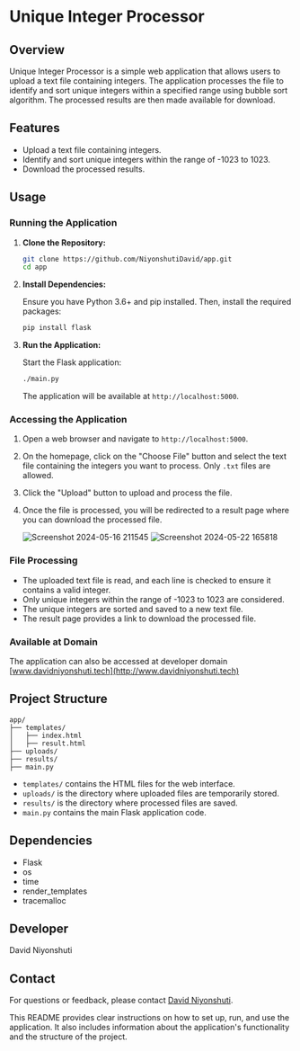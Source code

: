# Unique Integer Processor

## Overview

Unique Integer Processor is a simple web application that allows users to upload a text file containing integers. The application processes the file to identify and sort unique integers within a specified range using bubble sort algorithm. The processed results are then made available for download.

## Features

- Upload a text file containing integers.
- Identify and sort unique integers within the range of -1023 to 1023.
- Download the processed results.

## Usage

### Running the Application

1. **Clone the Repository:**

   ```bash
   git clone https://github.com/NiyonshutiDavid/app.git
   cd app
   ```

2. **Install Dependencies:**

   Ensure you have Python 3.6+ and pip installed. Then, install the required packages:

   ```bash
   pip install flask
   ```

3. **Run the Application:**

   Start the Flask application:

   ```bash
   ./main.py
   ```

   The application will be available at `http://localhost:5000`.

### Accessing the Application

1. Open a web browser and navigate to `http://localhost:5000`.

2. On the homepage, click on the "Choose File" button and select the text file containing the integers you want to process. Only `.txt` files are allowed.

3. Click the "Upload" button to upload and process the file.

4. Once the file is processed, you will be redirected to a result page where you can download the processed file.

   ![Screenshot 2024-05-16 211545](https://github.com/NiyonshutiDavid/app/assets/144002340/3692a0df-9d2c-44df-8c1c-a858b4cee3ae)
   ![Screenshot 2024-05-22 165818](https://github.com/NiyonshutiDavid/app/assets/144002340/e10e2c2f-a9b7-4b61-9f66-ac4bd988cf5e)




### File Processing

- The uploaded text file is read, and each line is checked to ensure it contains a valid integer.
- Only unique integers within the range of -1023 to 1023 are considered.
- The unique integers are sorted and saved to a new text file.
- The result page provides a link to download the processed file.

### Available at Domain

The application can also be accessed at developer domain [www.davidniyonshuti.tech](http://www.davidniyonshuti.tech)

## Project Structure

```
app/
├── templates/
│   ├── index.html
│   ├── result.html
├── uploads/
├── results/
├── main.py
```

- `templates/` contains the HTML files for the web interface.
- `uploads/` is the directory where uploaded files are temporarily stored.
- `results/` is the directory where processed files are saved.
- `main.py` contains the main Flask application code.

## Dependencies

- Flask
- os
- time
- render_templates
- tracemalloc

## Developer

David Niyonshuti


## Contact

For questions or feedback, please contact [David Niyonshuti](mailto:d.niyonshut@alustudent.com).

This README provides clear instructions on how to set up, run, and use the application. It also includes information about the application's functionality and the structure of the project.
